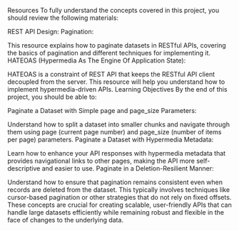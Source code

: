 Resources
To fully understand the concepts covered in this project, you should review the following materials:

REST API Design: Pagination:

This resource explains how to paginate datasets in RESTful APIs, covering the basics of pagination and different techniques for implementing it.
HATEOAS (Hypermedia As The Engine Of Application State):

HATEOAS is a constraint of REST API that keeps the RESTful API client decoupled from the server. This resource will help you understand how to implement hypermedia-driven APIs.
Learning Objectives
By the end of this project, you should be able to:

Paginate a Dataset with Simple page and page_size Parameters:

Understand how to split a dataset into smaller chunks and navigate through them using page (current page number) and page_size (number of items per page) parameters.
Paginate a Dataset with Hypermedia Metadata:

Learn how to enhance your API responses with hypermedia metadata that provides navigational links to other pages, making the API more self-descriptive and easier to use.
Paginate in a Deletion-Resilient Manner:

Understand how to ensure that pagination remains consistent even when records are deleted from the dataset. This typically involves techniques like cursor-based pagination or other strategies that do not rely on fixed offsets.
These concepts are crucial for creating scalable, user-friendly APIs that can handle large datasets efficiently while remaining robust and flexible in the face of changes to the underlying data.

